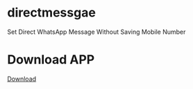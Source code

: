# directmessgae
Set Direct WhatsApp Message Without Saving Mobile Number
# Download APP
<a href="https://github.com/theofficialvkr/directmessgae/releases/download/1.0.0/DirectDM.apk">Download</a>
